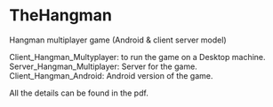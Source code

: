 # TheHangman
Hangman multiplayer game (Android &amp; client server model)

Client_Hangman_Multyplayer: to run the game on a Desktop machine.
Server_Hangman_Multiplayer: Server for the game.
Client_Hangman_Android: Android version of the game. 


All the details can be found in the pdf.
